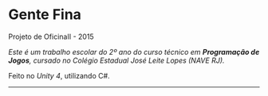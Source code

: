 # Gente Fina
Projeto de OficinaII - 2015

<i>Este é um trabalho escolar do 2º ano do curso técnico em <b>Programação de Jogos</b>, cursado no Colégio Estadual José Leite Lopes (NAVE RJ).</i>

Feito no <i>Unity 4</i>, utilizando C#.

<hr>
